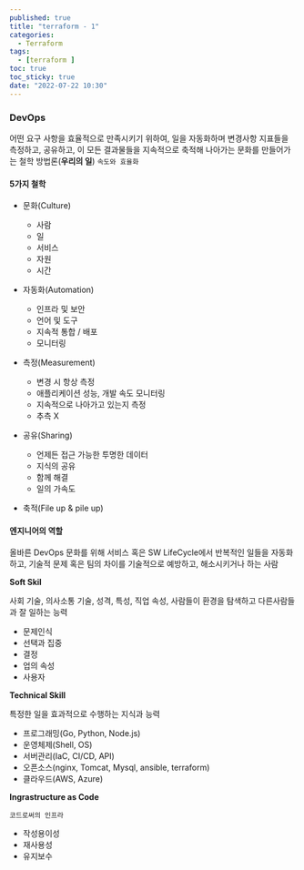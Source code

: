 ```yaml
---
published: true
title: "terraform - 1"
categories:
  - Terraform 
tags:
  - [terraform ]
toc: true
toc_sticky: true
date: "2022-07-22 10:30"
---
```


### DevOps

어떤 요구 사항을 효율적으로 만족시키기 위하여, 일을 자동화하며 변경사항 지표들을 측정하고, 공유하고, 이 모든 결과물들을 지속적으로 축적해 나아가는 문화를 만들어가는 철학 방법론(**우리의 일**) `속도와 효율화`

#### 5가지 철학

* 문화(Culture)
    * 사람
    * 일
    * 서비스
    * 자원
    * 시간
* 자동화(Automation)
    * 인프라 및 보안
    * 언어 및 도구
    * 지속적 통합 / 배포
    * 모니터링
* 측정(Measurement)
    * 변경 시 항상 측정
    * 애플리케이션 성능, 개발 속도 모니터링
    * 지속적으로 나아가고 있는지 측정
    * 추측 X
* 공유(Sharing)
    * 언제든 접근 가능한 투명한 데이터
    * 지식의 공유
    * 함께 해결
    * 일의 가속도

* 축적(File up & pile up)

#### 엔지니어의 역할

올바른 DevOps 문화를 위해 서비스 혹은 SW LifeCycle에서 반복적인 일들을 자동화 하고, 기술적 문제 혹은 팀의 차이를 기술적으로 예방하고, 해소시키거나 하는 사람

**Soft Skil**

사회 기술, 의사소통 기술, 성격, 특성, 직업 속성, 사람들이 환경을 탐색하고 다른사람들과 잘 일하는 능력

* 문제인식
* 선택과 집중
* 결정
* 업의 속성
* 사용자

**Technical Skill**

특정한 일을 효과적으로 수행하는 지식과 능력

* 프로그래밍(Go, Python, Node.js)
* 운영체제(Shell, OS)
* 서버관리(IaC, CI/CD, API)
* 오픈소스(nginx, Tomcat, Mysql, ansible, terraform)
* 클라우드(AWS, Azure)

**Ingrastructure as Code**

`코드로써의 인프라`

* 작성용이성
* 재사용성
* 유지보수

